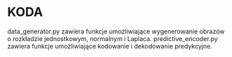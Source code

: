 # KODA
data_generator.py zawiera funkcje umożliwiające wygenerowanie obrazów o rozkładzie jednostkowym, normalnym i Laplaca.
predictive_encoder.py zawiera funkcje umożliwiające kodowanie i dekodowanie predykcyjne.
